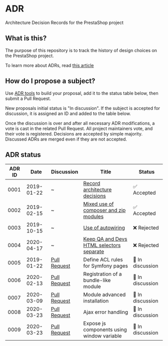 # ADR

Architecture Decision Records for the PrestaShop project

## What is this?

The purpose of this repository is to track the history of design choices on the PrestaShop project.

To learn more about ADRs, read [this article][adr]

[adr]: http://thinkrelevance.com/blog/2011/11/15/documenting-architecture-decisions

## How do I propose a subject?

Use [ADR tools](https://github.com/npryce/adr-tools/) to build your proposal, add it to the status table below, then submit a Pull Request.

New proposals initial status is "In discussion". If the subject is accepted for discussion, it is assigned an ID and added to the table below.

Once the discussion is over and after all necessary ADR modifications, a vote is cast in the related Pull Request. All project maintainers vote, and their vote is registered. Decisions are accepted by simple majority. Discussed ADRs are merged even if they are not accepted.

## ADR status

ADR ID | Date | Discussion | Title | Status
------ | ---- | ---------- | ----- | ------
0001   | 2019-01-22 | ~ | [Record architecture decisions](0001-record-architecture-decisions.md) | ✅ Accepted
0002   | 2019-02-15 | ~ | [Mixed use of composer and zip modules](0002-mixed-use-of-composer-and-zip-modules.md) | ✅ Accepted
0003   | 2019-10-15 | ~ | [Use of autowiring](0003-use-of-autowiring.md) | ❌ Rejected
0004   | 2020-04-17 | ~ | [Keep QA and Devs HTML selectors separate](0004-keep-qa-and-devs-html-selectors-separate.md) | ❌ Rejected
0005   | 2019-01-22 | [Pull Request](https://github.com/PrestaShop/ADR/pull/1) | Define ACL rules for Symfony pages | 💬 In discussion
0006   | 2020-02-13 | [Pull Request](https://github.com/PrestaShop/ADR/pull/7) | Registration of a bundle-like module | 💬 In discussion
0007   | 2020-03-09 | [Pull Request](https://github.com/PrestaShop/ADR/pull/8) | Module advanced installation | 💬 In discussion
0008   | 2020-03-23 | [Pull Request](https://github.com/PrestaShop/ADR/pull/9) | Ajax error handling | 💬 In discussion
0009   | 2020-03-23 | [Pull Request](https://github.com/PrestaShop/ADR/pull/12) | Expose js components using window variable | 💬 In discussion
